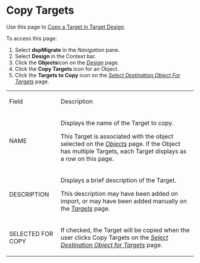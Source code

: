 # Copy Targets

<div class="use">

Use this page to [Copy a Target in Target
Design](../Use_Cases/Copy_a_Target_in_Target_Design.htm).

</div>

To access this page:

1.  Select <span style="font-weight: bold;">dspMigrate</span> in the
    <span style="font-style: italic;">Navigation</span> pane.
2.  Select <span style="font-weight: bold;">Design </span>in the Context
    bar.
3.  Click the <span style="font-weight: bold;">Objects</span>icon on the
    *[Design](Design.htm)* page.
4.  Click the <span style="font-weight: bold;">Copy Targets</span> icon
    for an Object.
5.  Click the **Targets to Copy** icon on the *[Select Destination
    Object For Targets](Select_Destination_Object_for_Targets.htm)*
    page.

<table>
<tbody>
<tr class="odd">
<td><p>Field</p></td>
<td><p>Description</p></td>
</tr>
<tr class="even">
<td><p>NAME</p></td>
<td><p>Displays the name of the Target to copy.</p>
<p>This Target is associated with the object selected on the <span style="font-style: italic;"><a href="Objects_Target_Design.htm">Objects</a></span> page. If the Object has multiple Targets, each Target displays as a row on this page.</p></td>
</tr>
<tr class="odd">
<td><p>DESCRIPTION</p></td>
<td><p>Displays a brief description of the Target.</p>
<p>This description may have been added on import, or may have been added manually on the <span style="font-style: italic;"><a href="Targets_H_Design.htm">Targets</a></span> page.</p></td>
</tr>
<tr class="even">
<td><p>SELECTED FOR COPY</p></td>
<td><p>If checked, the Target will be copied when the user clicks Copy Targets on the <em><a href="Select_Destination_Object_for_Targets.htm">Select Destination Object for Targets</a></em> page.</p></td>
</tr>
</tbody>
</table>
